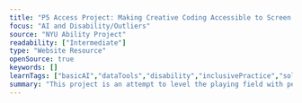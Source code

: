 ```yaml
---
title: "P5 Access Project: Making Creative Coding Accessible to Screen Reader Users"
focus: "AI and Disability/Outliers"
source: "NYU Ability Project"
readability: ["Intermediate"]
type: "Website Resource"
openSource: true
keywords: []
learnTags: ["basicAI","dataTools","disability","inclusivePractice","solution"]
summary: "This project is an attempt to level the playing field with people who have low vision or blindness and want to learn to code. "
---
```

